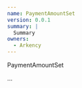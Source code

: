 ```yaml
---
name: PaymentAmountSet
version: 0.0.1
summary: |
  Summary
owners:
  - Arkency
---
```


PaymentAmountSet

...
